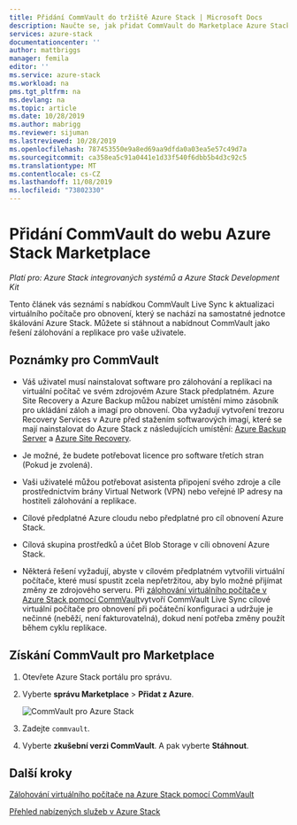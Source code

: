 ```yaml
---
title: Přidání CommVault do tržiště Azure Stack | Microsoft Docs
description: Naučte se, jak přidat CommVault do Marketplace Azure Stack.
services: azure-stack
documentationcenter: ''
author: mattbriggs
manager: femila
editor: ''
ms.service: azure-stack
ms.workload: na
pms.tgt_pltfrm: na
ms.devlang: na
ms.topic: article
ms.date: 10/28/2019
ms.author: mabrigg
ms.reviewer: sijuman
ms.lastreviewed: 10/28/2019
ms.openlocfilehash: 787453550e9a8ed69aa9dfda0a03ea5e57c49d7a
ms.sourcegitcommit: ca358ea5c91a0441e1d33f540f6dbb5b4d3c92c5
ms.translationtype: MT
ms.contentlocale: cs-CZ
ms.lasthandoff: 11/08/2019
ms.locfileid: "73802330"
---
```

# <a name="add-commvault-to-the-azure-stack-marketplace"></a>Přidání CommVault do webu Azure Stack Marketplace

*Platí pro: Azure Stack integrovaných systémů a Azure Stack Development Kit*

Tento článek vás seznámí s nabídkou CommVault Live Sync k aktualizaci virtuálního počítače pro obnovení, který se nachází na samostatné jednotce škálování Azure Stack. Můžete si stáhnout a nabídnout CommVault jako řešení zálohování a replikace pro vaše uživatele. 

## <a name="notes-for-commvault"></a>Poznámky pro CommVault

- Váš uživatel musí nainstalovat software pro zálohování a replikaci na virtuální počítač ve svém zdrojovém Azure Stack předplatném. Azure Site Recovery a Azure Backup můžou nabízet umístění mimo zásobník pro ukládání záloh a imagí pro obnovení. Oba vyžadují vytvoření trezoru Recovery Services v Azure před stažením softwarových imagí, které se mají nainstalovat do Azure Stack z následujících umístění: [Azure Backup Server](https://go.microsoft.com/fwLink/?LinkId=626082&clcid=0x0409) a [Azure Site Recovery](https://aka.ms/unifiedinstaller_eus).  
    
- Je možné, že budete potřebovat licence pro software třetích stran (Pokud je zvolená).
- Vaši uživatelé můžou potřebovat asistenta připojení svého zdroje a cíle prostřednictvím brány Virtual Network (VPN) nebo veřejné IP adresy na hostiteli zálohování a replikace.
- Cílové předplatné Azure cloudu nebo předplatné pro cíl obnovení Azure Stack.
- Cílová skupina prostředků a účet Blob Storage v cíli obnovení Azure Stack.
- Některá řešení vyžadují, abyste v cílovém předplatném vytvořili virtuální počítače, které musí spustit zcela nepřetržitou, aby bylo možné přijímat změny ze zdrojového serveru. Při [zálohování virtuálního počítače v Azure Stack pomocí CommVault](../user/azure-stack-network-howto-backup-commvault.md)vytvoří CommVault Live Sync cílové virtuální počítače pro obnovení při počáteční konfiguraci a udržuje je nečinné (neběží, není fakturovatelná), dokud není potřeba změny použít během cyklu replikace.


## <a name="get-commvault-for-your-marketplace"></a>Získání CommVault pro Marketplace

1. Otevřete Azure Stack portálu pro správu.
2. Vyberte **správu Marketplace** > **Přidat z Azure**.

    ![CommVault pro Azure Stack](./media/azure-stack-network-offer-backup-commvault/get-commvault-for-marketplace.png)

3. Zadejte `commvault`.
4. Vyberte **zkušební verzi CommVault**. A pak vyberte **Stáhnout**.


## <a name="next-steps"></a>Další kroky

[Zálohování virtuálního počítače na Azure Stack pomocí CommVault](../user/azure-stack-network-howto-backup-commvault.md)

[Přehled nabízených služeb v Azure Stack](service-plan-offer-subscription-overview.md)
